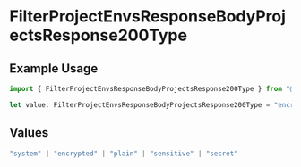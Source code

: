 # FilterProjectEnvsResponseBodyProjectsResponse200Type

## Example Usage

```typescript
import { FilterProjectEnvsResponseBodyProjectsResponse200Type } from "@vercel/sdk/models/operations/filterprojectenvs.js";

let value: FilterProjectEnvsResponseBodyProjectsResponse200Type = "encrypted";
```

## Values

```typescript
"system" | "encrypted" | "plain" | "sensitive" | "secret"
```